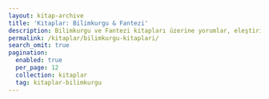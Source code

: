 ```yaml
---
layout: kitap-archive
title: 'Kitaplar: Bilimkurgu & Fantezi'
description: Bilimkurgu ve Fantezi kitapları üzerine yorumlar, eleştiriler, analizler
permalink: /kitaplar/bilimkurgu-kitaplari/
search_omit: true
pagination: 
  enabled: true
  per_page: 12
  collection: kitaplar
  tag: kitaplar-bilimkurgu
---
```



